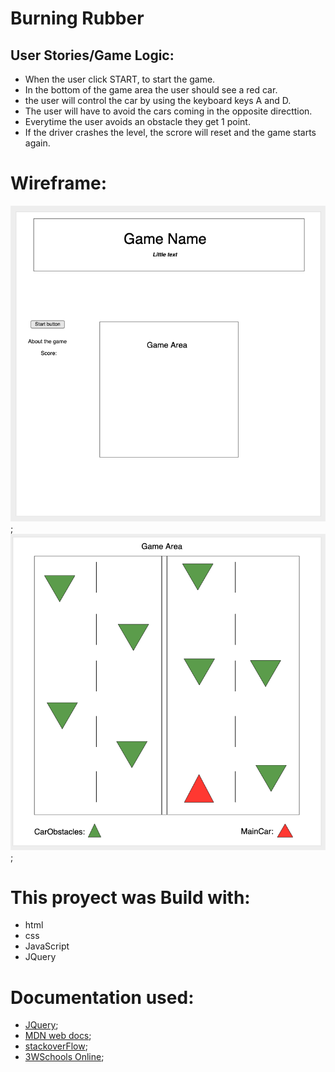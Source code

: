 # Burning Rubber 

## User Stories/Game Logic:

* When the user click START, to start the game. 
* In the bottom of the game area the user should see a red car.
* the user will control the car by using the keyboard keys A and D. 
* The user will have to avoid the cars coming in the opposite directtion.
* Everytime the user avoids an obstacle they get 1 point. 
* If the driver crashes the level, the scrore will reset and the game starts again.

# Wireframe:

![WireFrame1](./image/WireFrame1.png);
![WireFrame2](./image/WireFrame2.png);


# This proyect was Build with:

* html
* css
* JavaScript
* JQuery

# Documentation used:

* [JQuery](https://api.jquery.com/);
* [MDN web docs](https://developer.mozilla.org/en-US/);
* [stackoverFlow](https://stackoverflow.com);
* [3WSchools Online](https://stackoverflow.com);